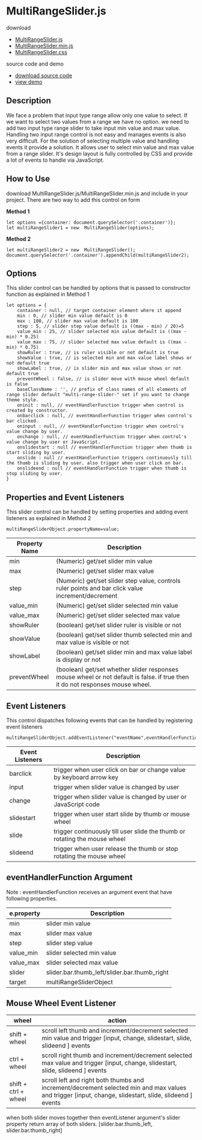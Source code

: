 # MultiRangeSlider.js
download 
 - [MultiRangeSlider.js](https://raw.githubusercontent.com/developergovindgupta/multirangeslider/main/js/MultiRangeSlider.js)
 - [MultiRangeSlider.min.js](https://raw.githubusercontent.com/developergovindgupta/multirangeslider/main/js/MultiRangeSlider.js)
 - [MultiRangeSlider.css](https://raw.githubusercontent.com/developergovindgupta/multirangeslider/main/css/MultiRangeSlider.css)

source code and demo
 - [download source code](https://github.com/developergovindgupta/multirangeslider) 
 - [view demo](https://20cpl.csb.app/)


## Description
We face a problem that input type range allow only one value to select. If we want to select two values from a range we have no option. we need to add two input type range slider to take input min value and max value. Handling two input range control is not easy and manages events is also very difficult.
For the solution of selecting multiple value and handling events it provide a solution. It allows user to select min value and max value from a range slider. It's design layout is fully controlled by CSS and provide a lot of events to handle via JavaScript.

## How to Use

download MultiRangeSlider.js/MultiRangeSlider.min.js and include in your project.
There are two way to add this control on form 

**Method 1**

    let options ={container: document.querySelector('.container')};
    let multiRangeSlider1 = new  MultiRangeSlider(options);

**Method 2**

    let multiRangeSlider2 = new  MultiRangeSlider();
    document.querySelector('.container').appendChild(multiRangeSlider2);

## Options
This slider control can be handled by options that is passed to constructor function as explained in Method 1

    let options = {
	    container : null, // target container element where it append
	    min : 0, // slider min value default is 0
	    max : 100, // slider max value default is 100
	    step : 5, // slider step value default is ((max - min) / 20)=5
	    value_min : 25, // slider selected min value default is ((max - min) * 0.25)
	    value_max : 75, // slider selected max value default is ((max - min) * 0.75)
	    showRuler : true, // is ruler visible or not default is true
	    showValue : true, // is selected min and max value label shows or not default true
	    showLabel : true, // is slider min and max value shows or not default true
	    preventWheel : false, // is slider move with mouse wheel default is false
	    baseClassName : '', // prefix of class names of all elements of range slider default "multi-range-slider-" set if you want to change theme style.
	    oninit : null, // eventHandlerFunction trigger when control is created by constructor.
	    onbarclick : null, // eventHandlerFunction trigger when control's bar clicked.
	    oninput : null, // eventHandlerFunction trigger when control's value change by user.
	    onchange : null, // eventHandlerFunction trigger when control's value change by user or JavaScript. 
	    onslidestart : null // eventHandlerFunction trigger when thumb is start sliding by user.
	    onslide : null // eventHandlerFunction triggers continuously till the thumb is sliding by user. also trigger when user click on bar.
	    onslideend : null // eventHandlerFunction trigger when thumb is stop sliding by user.
    }

## Properties and Event Listeners
This slider control can be handled by setting properties and adding event listeners as explained in Method 2

    multiRangeSliderObject.propertyName=value; 


| Property Name | Description|
|--|--|
|min|(Numeric) get/set slider min value|	
|max|(Numeric) get/set slider max value|
|step|(Numeric) get/set slider step value, controls ruler points and bar click value increment/decrement |
|value_min|(Numeric) get/set slider selected min value|
|value_max|(Numeric) get/set slider selected max value|
|showRuler|(boolean) get/set slider ruler is visible or not|
|showValue|(boolean) get/set slider thumb selected min and max value is visible or not|
|showLabel|(boolean) get/set slider min and max value label is display or not|
|preventWheel|(boolean) get/set whether slider responses mouse wheel or not default is false. if true then it do not responses mouse wheel.|

## Event Listeners 
This control dispatches following events that can be handled by registering event listeners 

    multiRangeSliderObject.addEventListener("eventName",eventHandlerFunction);


 | Event Listeners | Description|
|--|--|
|barclick|trigger when user click on bar or change value by keyboard arrow key|
|input| trigger when slider value is changed by user|
|change| trigger when slider value is changed by user or JavaScript code|
|slidestart | trigger when user start slide by thumb or mouse wheel|
|slide | trigger continuously till user slide the thumb or rotating the mouse wheel|
|slideend| trigger when user release the thumb or stop rotating the mouse wheel|

 ## eventHandlerFunction Argument
 Note : eventHandlerFunction receives an argument event that have following properties.
 
 
|e.property| Description |
|--|--|
| min | slider min value |
|max| slider max value|
|step| slider step value|
|value_min| slider selected min value|
|value_max| slider selected max value|
|slider| slider.bar.thumb_left/slider.bar.thumb_right|
|target| multiRangeSliderObject|

## Mouse Wheel Event Listener

|wheel| action  |
|--|--|
| shift + wheel | scroll left thumb and increment/decrement selected min value and trigger [input, change, slidestart, slide, slideend ] events |
|ctrl + wheel| scroll right thumb and increment/decrement selected max value and trigger [input, change, slidestart, slide, slideend ] events|
|shift + ctrl + wheel| scroll left and right both thumbs and increment/decrement selected min and max values and trigger [input, change, slidestart, slide, slideend ] events|


when both slider moves together then eventListener argument's slider property return array of both sliders. [slider.bar.thumb_left, slider.bar.thumb_right]


